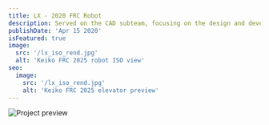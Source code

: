 ```yaml
---
title: LX - 2020 FRC Robot 
description: Served on the CAD subteam, focusing on the design and development of the elevator mechanism under GM mentors supervition.
publishDate: 'Apr 15 2020'
isFeatured: true
image:
  src: '/lx_iso_rend.jpg'
  alt: 'Keiko FRC 2025 robot ISO view'
seo:
  image:
    src: '/lx_iso_rend.jpg'
    alt: 'Keiko FRC 2025 elevator preview'
---
```


![Project preview](/lx_iso_rend.jpg)